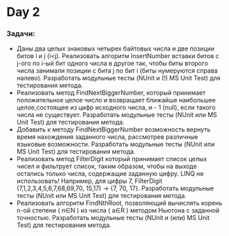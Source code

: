 # Day 2

### Задачи:
- Даны два целых знаковых четырех байтовых числа и две позиции битов i и j (i<j). Реализовать алгоритм InsertNumber вставки битов с j-ого по i-ый бит
одного числа в другое так, чтобы биты второго числа занимали позиции с бита j по бит i (биты нумеруются справа налево). Разработать модульные тесты
(NUnit и (!) MS Unit Test) для тестирования метода.
- Реализовать метод FindNextBiggerNumber, который принимает положительное целое число и возвращает ближайше наибольшее целое,состоящее из цифр исходного числа, и - 1 (null), если такого числа не
существует. Разработать модульные тесты (NUnit или MS Unit Test) для тестирования метода.
- Добавить к методу FindNextBiggerNumber возможность вернуть время нахождения заданного числа, рассмотрев различные языковые возможности. Разработать модульные тесты (NUnit или MS Unit Test) для тестирования метода. 
- Реализовать метод FilterDigit который принимает список целых чисел и фильтрует список, таким образом, чтобы на выходе остались только числа,
содержащие заданную цифру. LINQ не использовать! Например, для цифры 7, FilterDigit (7,1,2,3,4,5,6,7,68,69,70, 15,17) -> {7, 70, 17}. Разработать
модульные тесты (NUnit или MS Unit Test) для тестирования метода.
- Реализовать алгоритм FindNthRoot, позволяющий вычислять корень n-ой степени ( n∈N ) из числа ( a∈R ) методом Ньютона с заданной точностью. Разработать модульные тесты (NUnit и (или) MS Unit Test) для тестирования метода. 
